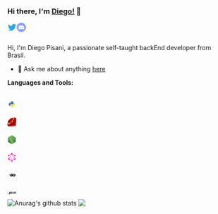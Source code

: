 ### Hi there, I'm [Diego!](https://diegopisani.github.io) 👋

<a href="https://twitter.com/diegopisani_" target="_blank">
  <img align="left" alt="Diego Pisani | Twitter" width="21px" src="https://raw.githubusercontent.com/Luidiblu/luidiblu/master/assets/twitter.svg" />
</a>
<a href="https://discord.gg/tHvRRF7" target="_blank">
  <img align="left" alt="Diego's Discord" width="21px" src="https://raw.githubusercontent.com/luidiblu/Luidiblu/master/assets/discord-round.svg" />
</a>

<br />
<br />

Hi, I'm Diego Pisani, a passionate self-taught backEnd developer from Brasil.

- 💬 Ask me about anything [here](https://github.com/luidiblu/luidiblu/issues)

**Languages and Tools:**  

<code>
<img height="20" src="https://raw.githubusercontent.com/github/explore/80688e429a7d4ef2fca1e82350fe8e3517d3494d/topics/python/python.png">
</code>
<code>
<img height="20" src="https://raw.githubusercontent.com/github/explore/80688e429a7d4ef2fca1e82350fe8e3517d3494d/topics/ruby/ruby.png">
</code>
<code>
<img height="20" src="https://raw.githubusercontent.com/github/explore/80688e429a7d4ef2fca1e82350fe8e3517d3494d/topics/nodejs/nodejs.png">
</code>
<code>
<img height="20" src="https://raw.githubusercontent.com/github/explore/5c058a388828bb5fde0bcafd4bc867b5bb3f26f3/topics/graphql/graphql.png">
</code>
<code>
<img height="20" src="https://raw.githubusercontent.com/github/explore/80688e429a7d4ef2fca1e82350fe8e3517d3494d/topics/go/go.png">
</code>
<code>    
<img height="20" src="https://raw.githubusercontent.com/github/explore/80688e429a7d4ef2fca1e82350fe8e3517d3494d/topics/bash/bash.png">
</code>    

<img align="center" src="https://github-readme-stats.anuraghazra1.vercel.app/api?username=luidiblu&show_icons=true&include_all_commits=true&theme=radical" alt="Anurag's github stats" />

<img align="center" src="https://github-readme-stats.anuraghazra1.vercel.app/api/top-langs/?username=luidiblu&layout=compact&theme=radical" />
